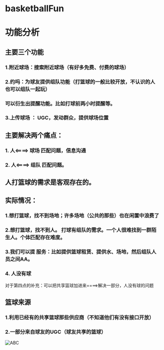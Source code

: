 # basketballFun

# 功能分析
## 主要三个功能
### 1.附近球场：搜索附近球场（有好多免费、付费的球场）
### 2.约吗：为球友提供组队功能（打篮球的一般比较开放，不认识的人也可以组队一起玩）
###        可以衍生出提醒功能。比如打球前两小时提醒等。
### 3.上传球场 ： UGC，发动群众，提供球场位置

## 主要解决两个痛点：
###      1. 人<====> 球场 匹配问题，信息沟通
###      2. 人<====> 组队 匹配问题。
               
## 人打篮球的需求是客观存在的。
## 实际情况： 
###     1.想打篮球，找不到场地；许多场地（公共的那些）也在闲置中浪费了
###     2.想打篮球，找不到人。  打球有组队的需求。一个人很难找到一群陌生人。个体匹配存在难度。 
###     3.我们可以提 服务：比如提供篮球租赁、提供水、场地，然后组队人员之间AA。
###     4. 人没有球

对于第四点的补充：可以把共享篮球加进来====>解决一部分，人没有球的问题

## 篮球来源
###        1.利用已经有的共享篮球那些供应商（不知道他们有没有接口开放）
###        2.一部分来自球友的UGC（球友共享的篮球）


![ABC](https://github.com/geekstartup42/basketballFun/blob/master/WechatIMG401.jpeg)
